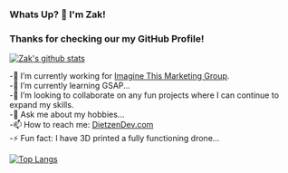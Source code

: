 
### Whats Up? 👋 I'm Zak!
### Thanks for checking our my GitHub Profile!

[![Zak's github stats](https://github-readme-stats.vercel.app/api?username=zdietzen&count_private=true&show_icons=true&theme=tokyonight)](https://dietzendev.com/)

<!--
**zdietzen/zdietzen** is a ✨ _special_ ✨ repository because its `README.md` (this file) appears on your GitHub profile.
-->
<div class="row">
<p>
-🔭 I’m currently working for <a href="https/:thinkcreatedo.com">Imagine This Marketing Group</a>.<br>
-🌱 I’m currently learning GSAP...<br>
-👯 I’m looking to collaborate on any fun projects where I can continue to expand my skills.<br>
-💬 Ask me about my hobbies...<br>
  -📫 How to reach me: <a href="https//:dietzendev.com"> DietzenDev.com</a><br>
-⚡ Fun fact: I have 3D printed a fully functioning drone...<br>
</p>
</div>


[![Top Langs](https://github-readme-stats.vercel.app/api/top-langs/?username=zdietzen)](https://dietzendev.com/)
